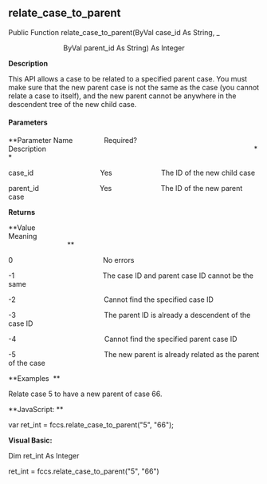 relate_case_to_parent
-----------------------

Public Function relate_case_to_parent(ByVal case_id As String, _

                            ByVal parent_id As String) As Integer

**Description**

This API allows a case to be related to a specified parent case. You must make sure that the new parent case is not the same as the case (you cannot relate a case to itself), and the new parent cannot be anywhere in the descendent tree of the new child case.

#### Parameters
**Parameter Name                Required?             Description                                                                                                          **

case_id                                  Yes                         The ID of the new child case

parent_id                               Yes                         The ID of the new parent case

**Returns**

**Value                                     Meaning                                                                                                                                               **

0                                              No errors

-1                                             The case ID and parent case ID cannot be the same

-2                                             Cannot find the specified case ID

-3                                             The parent ID is already a descendent of the case ID

-4                                             Cannot find the specified parent case ID

-5                                             The new parent is already related as the parent of the case

**Examples  **

 Relate case 5 to have a new parent of case 66.

**JavaScript: **

var ret_int = fccs.relate_case_to_parent("5", "66");

**Visual Basic:**

Dim ret_int As Integer

ret_int = fccs.relate_case_to_parent("5", "66")
